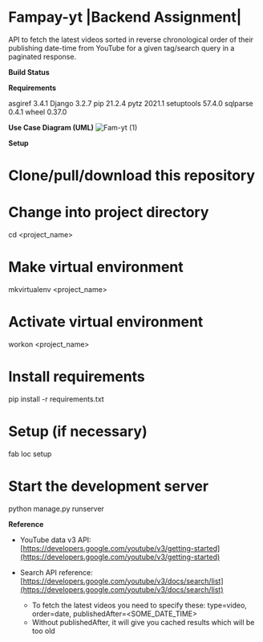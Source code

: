 # Fampay-yt |Backend Assignment|

API to fetch the latest videos sorted in reverse chronological order of their publishing date-time from YouTube for a given tag/search query in a paginated response.

**Build Status**


**Requirements**

asgiref     3.4.1
Django      3.2.7
pip         21.2.4
pytz        2021.1
setuptools  57.4.0
sqlparse    0.4.1
wheel       0.37.0


**Use Case Diagram (UML)**
![Fam-yt (1)](https://user-images.githubusercontent.com/40488679/132178804-934d5074-b8e8-4e50-9ff3-a25f5b3bf3a3.png)






**Setup**

# Clone/pull/download this repository

# Change into project directory
cd <project_name>

# Make virtual environment
mkvirtualenv <project_name>

# Activate virtual environment
workon <project_name>

# Install requirements
pip install -r requirements.txt

# Setup (if necessary)
fab loc setup

# Start the development server
python manage.py runserver




**Reference**

- YouTube data v3 API: [https://developers.google.com/youtube/v3/getting-started](https://developers.google.com/youtube/v3/getting-started)

- Search API reference: [https://developers.google.com/youtube/v3/docs/search/list](https://developers.google.com/youtube/v3/docs/search/list)
    - To fetch the latest videos you need to specify these: type=video, order=date, publishedAfter=<SOME_DATE_TIME>
    - Without publishedAfter, it will give you cached results which will be too old
